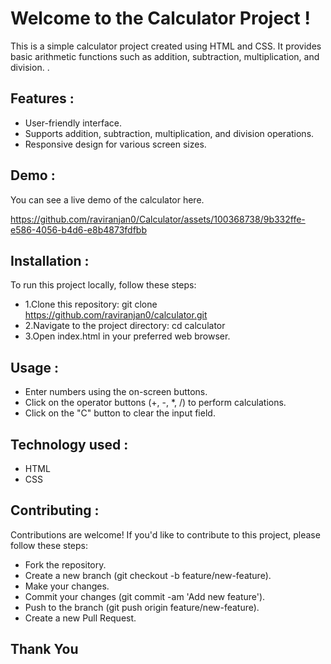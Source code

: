 # Welcome to the Calculator Project !

This is a simple calculator project created using HTML and CSS. It provides basic arithmetic functions such as addition, subtraction, multiplication, and division.  .

## Features :
- User-friendly interface.
- Supports addition, subtraction, multiplication, and division operations.
- Responsive design for various screen sizes.
## Demo :
You can see a live demo of the calculator here.

https://github.com/raviranjan0/Calculator/assets/100368738/9b332ffe-e586-4056-b4d6-e8b4873fdfbb


## Installation :
To run this project locally, follow these steps:
- 1.Clone this repository: git clone https://github.com/raviranjan0/calculator.git
- 2.Navigate to the project directory: cd calculator
- 3.Open index.html in your preferred web browser.

## Usage :
- Enter numbers using the on-screen buttons.
- Click on the operator buttons (+, -, *, /) to perform calculations.
- Click on the "C" button to clear the input field.

## Technology used :
- HTML
- CSS

## Contributing :
Contributions are welcome! If you'd like to contribute to this project, please follow these steps:

- Fork the repository.
- Create a new branch (git checkout -b feature/new-feature).
- Make your changes.
- Commit your changes (git commit -am 'Add new feature').
- Push to the branch (git push origin feature/new-feature).
- Create a new Pull Request.

## Thank You
